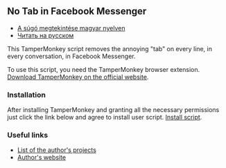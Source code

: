 ## No Tab in Facebook Messenger

* [A súgó megtekintése magyar nyelven](index-hu.md)
* [Читать на русском](index-ru.md)

This TamperMonkey script removes the annoying "tab" on every line, in every conversation, in Facebook Messenger.

To use this script, you need the TamperMonkey browser extension.
[Download TamperMonkey on the official website](https://tampermonkey.net).

### Installation

After installing TamperMonkey and granting all the necessary permissions just click the link below and agree to install user script.
[Install script](no-tab-in-messenger.user.js).

### Useful links

* [List of the author's projects](https://cyrmax.github.io)
* [Author's website](https://cyrmax.ru)
